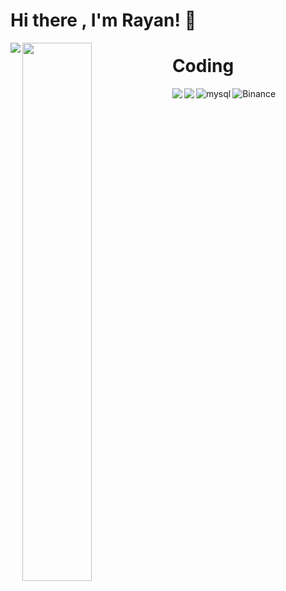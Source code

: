 # Hi there , I'm Rayan! 👋

<img align="left" src="https://github-readme-stats.vercel.app/api?username=o0t&show_icons=true&theme=radical"/>
<img  align="left" width="47%" src="https://github-readme-stats.vercel.app/api/top-langs/?username=o0t&&layout=compact"/>


# Coding

<!--START_SECTION:waka-->
<!--END_SECTION:waka-->


<img  align="left"  src="https://img.shields.io/badge/Linux-FCC624?style=for-the-badge&logo=linux&logoColor=black"/>
<img  align="left"  src="https://img.shields.io/badge/mac%20os-000000?style=for-the-badge&logo=macos&logoColor=F0F0F0"/>


<img  align="left"  alt="mysql" src="https://img.shields.io/badge/linkedin-%230077B5.svg?style=for-the-badge&logo=linkedin&logoColor=white"/>
<img align="left" alt="Binance" src="https://img.shields.io/badge/Binance-FCD535?style=for-the-badge&logo=binance&logoColor=white"/>
